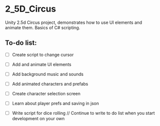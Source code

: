 # 2_5D_Circus
Unity 2.5d Circus project, demonstrates how to use UI elements and animate them. Basics of C# scripting.

## To-do list:
- [ ] Create script to change cursor
- [ ] Add and animate UI elements 
- [ ] Add background music and sounds
- [ ] Add animated characters and prefabs
- [ ] Create character selection screen
- [ ] Learn about player prefs and saving in json
- [ ] Write script for dice rolling
// Continue to write to do list when you start development on your own

